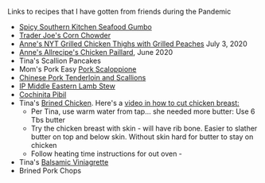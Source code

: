 Links to recipes that I have gotten from friends during the Pandemic
- [Spicy Southern Kitchen Seafood Gumbo](https://spicysouthernkitchen.com/seafood-gumbo/)
- [Trader Joe's Corn Chowder](https://www.food.com/recipe/trader-joes-corn-chowder-458143)
- [Anne's NYT Grilled Chicken Thighs with Grilled Peaches](https://cooking.nytimes.com/recipes/1021197-gingery-grilled-chicken-thighs-with-charred-peaches) July 3, 2020
- [Anne's Allrecipe's Chicken Paillard](https://www.allrecipes.com/recipe/246243/chicken-paillard/), June 2020
- Tina's Scallion Pancakes
- Mom's Pork Easy [Pork Scaloppione](https://www.mrfood.com/Pork/Really-Easy-Pork-Scaloppine)
- [Chinese Pork Tenderloin and Scallions](https://youtu.be/YXfwf71guVI)
- [IP Middle Eastern Lamb Stew](https://www.feastingathome.com/instant-pot-middle-eastern-lamb-stew/)
- [Cochinita Pibil](https://www.gimmesomeoven.com/cochinita-pibil/?fbclid=IwAR3uSgbFW_WlGBp6uELSmyzrl3KY4-ZPv-KGjdy8940Ak90gilqF-NYnzjc)
- Tina's [Brined Chicken](https://www.sierrasanssvc.com).  Here's a [video in how to cut chicken breast:](https://youtu.be/gB50hI6SONk0)  
  * Per Tina, use warm water from tap... she needed more butter: Use 6 Tbs butter
  * Try the chicken breast with skin - will have rib bone. Easier to slather butter on top and below skin. Without skin hard for butter to stay on chicken
  * Follow heating time instructions for out oven - 
- Tina's [Balsamic Viniagrette](https://barefeetinthekitchen.com/best-balsamic-vinaigrette/)
- Brined Pork Chops

